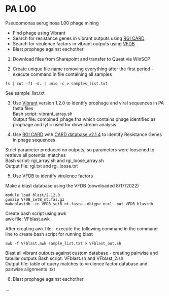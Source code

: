 # PA L00
Pseudomonas aeruginosa L00 phage mining

- Find phage using Vibrant
- Search for resistance genes in vibrant outputs using [RGI CARD](https://github.com/arpcard/rgi#load-card-reference-data)
- Search for virulence factors in vibrant outputs using [VFDB](http://www.mgc.ac.cn/VFs/main.htm)
- Blast prophage against eachother



1. Download files from Sharepoint and transfer to Quest via WinSCP

2. Create unique file name removing everything after the first period - execute command in file containing all samples
```
ls | cut -f1 -d. | uniq -c > samples_list.txt
```
See sample_list.txt

3. Use [Vibrant](https://github.com/AnantharamanLab/VIBRANT) version 1.2.0 to identify prophage and viral sequences in PA fasta files  
   Bash script: vibrant_array.sh  
   Output file: combined_phage.fna which contains phage identified as prophage and lytic used for downstream analysis   
    
4. Use [RGI CARD](https://github.com/arpcard/rgi#load-card-reference-data) with [CARD database v2.1.4](https://card.mcmaster.ca/download)
    to identify Resistance Genes in phage sequences  
  
  Strict parameter produced no outputs, so parameters were loosened to retrieve all potential matches  
  Bash script: rgi_array.sh and rgi_loose_array.sh  
  Output file: rgi.txt and rgi_loose.txt  

5. Use [VFDB](http://www.mgc.ac.cn/VFs/main.htm) to identify virulence factors  

Make a blast database using the VFDB (downloaded 8/17/2022)  
```
module load blast/2.12.0
gunzip VFDB_setB_nt.fas.gz
makeblastdb -in VFDB_setB_nt.fasta -dbtype nucl -out VFDB_blastdb
```

Create bash script using awk   
awk file: VFblast.awk  

After creating awk file - execute the following command in the command line to create bash script for running blast
```
awk -f VFblast.awk sample_list.txt > VFblast_out.sh
```
Blast all vibrant outputs against custom database - creating pairwise and tabular outputs
Bash script: VFblast.sh and VFblast_2.sh  
Output file: table of query matches to virulence factor database and pairwise alignments .txt

6. Blast prophage against eachother

...
